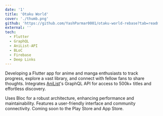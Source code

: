 ```yaml
---
date: '1'
title: 'Otaku World'
cover: './thumb.png'
github: 'https://github.com/YashParmar0001/otaku-world-rebase?tab=readme-ov-file#otaku-world'
external: ''
tech:
  - Flutter
  - GraphQL
  - AniList-API
  - BLoC
  - Firebase
  - Deep Links
---
```


Developing a Flutter app for anime and manga enthusiasts to track progress, explore a vast library, and connect with fellow fans to share thoughts. Integrates [AniList](https://anilist.co/home)'s GraphQL API for access to 500k+ titles and effortless discovery.

Uses Bloc for a robust architecture, enhancing performance and maintainability. Features a user-friendly interface and community connectivity. Coming soon to the Play Store and App Store.
